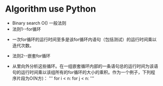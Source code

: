 # Algorithm use Python
* Binary search
O()
一般法则
* 法则1--for循环
+ 一次for循环的运行时间至多是该for循环内语句（包括测试）的运行时间乘以迭代次数。
* 法则2--嵌套for循环
+ 从里向外分析这些循环。在一组嵌套循环内部的一条语句总的运行时间为该语句的运行时间乘以该组所有的for循环的大小的乘积。作为一个例子，下列程序片段为O(N方)：
'''
for i < n:
    for j < n:
'''
